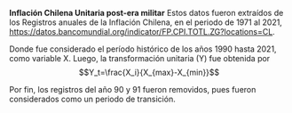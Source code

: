 **Inflación Chilena Unitaria post-era militar**
Estos datos fueron extraídos de los Registros anuales de la Inflación Chilena, en el periodo de 1971 al 2021, https://datos.bancomundial.org/indicator/FP.CPI.TOTL.ZG?locations=CL.


Donde fue considerado el período histórico de los años 1990 hasta 2021, como variable X. Luego, la transformación unitaria (Y) fue obtenida por
$$Y_t=\frac{X_i}{X_{max}-X_{min}}$$


Por fin, los registros del año 90 y 91 fueron removidos, pues fueron considerados como un periodo de transición.
